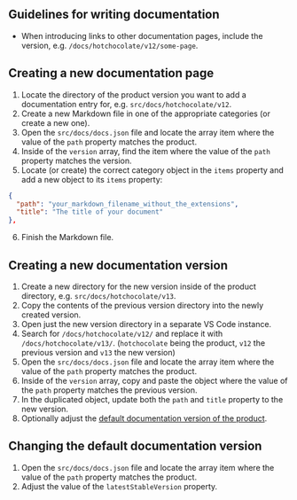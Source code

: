 ## Guidelines for writing documentation

- When introducing links to other documentation pages, include the version, e.g. `/docs/hotchocolate/v12/some-page`.

## Creating a new documentation page

1. Locate the directory of the product version you want to add a documentation entry for, e.g. `src/docs/hotchocolate/v12`.
2. Create a new Markdown file in one of the appropriate categories (or create a new one).
3. Open the `src/docs/docs.json` file and locate the array item where the value of the `path` property matches the product.
4. Inside of the `version` array, find the item where the value of the `path` property matches the version.
5. Locate (or create) the correct category object in the `items` property and add a new object to its `items` property:

```json
{
  "path": "your_markdown_filename_without_the_extensions",
  "title": "The title of your document"
},
```

6. Finish the Markdown file.

## Creating a new documentation version

1. Create a new directory for the new version inside of the product directory, e.g. `src/docs/hotchocolate/v13`.
2. Copy the contents of the previous version directory into the newly created version.
3. Open just the new version directory in a separate VS Code instance.
4. Search for `/docs/hotchocolate/v12/` and replace it with `/docs/hotchocolate/v13/`. (`hotchocolate` being the product, `v12` the previous version and `v13` the new version)
5. Open the `src/docs/docs.json` file and locate the array item where the value of the `path` property matches the product.
6. Inside of the `version` array, copy and paste the object where the value of the `path` property matches the previous version.
7. In the duplicated object, update both the `path` and `title` property to the new version.
8. Optionally adjust the [default documentation version of the product](#changing-the-default-documentation-version).

## Changing the default documentation version

1. Open the `src/docs/docs.json` file and locate the array item where the value of the `path` property matches the product.
2. Adjust the value of the `latestStableVersion` property.
